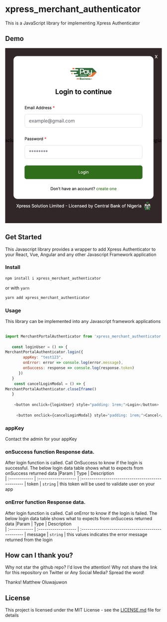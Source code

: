 # xpress_merchant_authenticator

This is a JavaScript library for implementing Xpress Authenticator

## Demo

![Demo](xpress-authenticator.png?raw=true "Demo Image")

## Get Started

This Javascript library provides a wrapper to add Xpress Authenticator to your React, Vue, Angular and any other Javascript Framework application



### Install

```sh
npm install i xpress_merchant_authenticator
```

or with `yarn`

```sh
yarn add xpress_merchant_authenticator
```

### Usage

This library can be implemented into any Javascript framework applications

```javascript

import MerchantPortalAuthenticator from 'xpress_merchant_authenticator'
 
   const loginUser = () => {
MerchantPortalAuthenticator.login({
        appKey: "test123",
        onError: error => console.log(error.message),
        onSuccess: response => console.log(response.token)
      })
   }
    const cancelLoginModal = () => {
MerchantPortalAuthenticator.closeIframe()
   }

    <button onclick={loginUser} style="padding: 1rem;">Login</button>

     <button onclick={cancelLoginModal} style="padding: 1rem;">Cancel</button>
```

### appKey
Contact the admin for your appKey

### onSuccess function Response data.

After login function is called. Call OnSuccess to know if the login is successful. The below login data table shows what to expects from onSuccess returned data
|Param       | Type                 | Description                      
| :------------ | :------------------- | :-------------------------------------------------
| token      | `string`              | this token will be used to validate user on your app

### onError function Response data.

After login function is called. Call onError to know if the login is failed. The below login data table shows what to expects from onSuccess returned data
|Param       | Type                 | Description                      
| :------------ | :------------------- | :-------------------------------------------------
| message      | `string`              | this values indicates the error message returned from the login


## How can I thank you?

Why not star the github repo? I'd love the attention! Why not share the link for this repository on Twitter or Any Social Media? Spread the word!

Thanks!
Matthew Oluwajuwon

## License

This project is licensed under the MIT License - see the [LICENSE.md](LICENSE.md) file for details